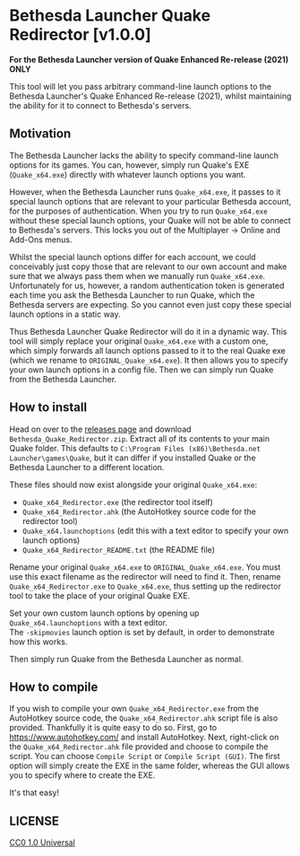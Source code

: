 # Bethesda Launcher Quake Redirector [v1.0.0]

**For the Bethesda Launcher version of Quake Enhanced Re-release (2021) ONLY**

This tool will let you pass arbitrary command-line launch options to the Bethesda Launcher's Quake
Enhanced Re-release (2021), whilst maintaining the ability for it to connect to Bethesda's servers.

## Motivation

The Bethesda Launcher lacks the ability to specify command-line launch options for its games. You
can, however, simply run Quake's EXE (`Quake_x64.exe`) directly with whatever launch options you want.

However, when the Bethesda Launcher runs `Quake_x64.exe`, it passes to it special launch options that
are relevant to your particular Bethesda account, for the purposes of authentication. When you try
to run `Quake_x64.exe` without these special launch options, your Quake will not be able to connect
to Bethesda's servers. This locks you out of the Multiplayer -> Online and Add-Ons menus.

Whilst the special launch options differ for each account, we could conceivably just copy those
that are relevant to our own account and make sure that we always pass them when we manually run
`Quake_x64.exe`. Unfortunately for us, however, a random authentication token is generated each time
you ask the Bethesda Launcher to run Quake, which the Bethesda servers are expecting. So you cannot
even just copy these special launch options in a static way.

Thus Bethesda Launcher Quake Redirector will do it in a dynamic way. This tool will simply replace
your original `Quake_x64.exe` with a custom one, which simply forwards all launch options passed to
it to the real Quake exe (which we rename to `ORIGINAL_Quake_x64.exe`). It then allows you to specify
your own launch options in a config file. Then we can simply run Quake from the Bethesda Launcher.

## How to install

Head on over to the [releases page](https://github.com/strangebit/Bethesda-Quake-Redirector/releases)
and download `Bethesda_Quake_Redirector.zip`. Extract all of its contents to your main Quake folder.
This defaults to `C:\Program Files (x86)\Bethesda.net Launcher\games\Quake`, but it can differ
if you installed Quake or the Bethesda Launcher to a different location.

These files should now exist alongside your original `Quake_x64.exe`:
* `Quake_x64_Redirector.exe` (the redirector tool itself)
* `Quake_x64_Redirector.ahk` (the AutoHotkey source code for the redirector tool)
* `Quake_x64.launchoptions` (edit this with a text editor to specify your own launch options)
* `Quake_x64_Redirector_README.txt` (the README file)

Rename your original `Quake_x64.exe` to `ORIGINAL_Quake_x64.exe`. You must use this exact filename as
the redirector will need to find it. Then, rename `Quake_x64_Redirector.exe` to `Quake_x64.exe`, thus
setting up the redirector tool to take the place of your original Quake EXE.

Set your own custom launch options by opening up `Quake_x64.launchoptions` with a text editor.  
The `-skipmovies` launch option is set by default, in order to demonstrate how this works.

Then simply run Quake from the Bethesda Launcher as normal.

## How to compile

If you wish to compile your own `Quake_x64_Redirector.exe` from the AutoHotkey source code,
the `Quake_x64_Redirector.ahk` script file is also provided. Thankfully it is quite easy to
do so. First, go to https://www.autohotkey.com/ and install AutoHotkey. Next, right-click on
the `Quake_x64_Redirector.ahk` file provided and choose to compile the script. You can choose
`Compile Script` or `Compile Script (GUI)`. The first option will simply create the EXE in the
same folder, whereas the GUI allows you to specify where to create the EXE.

It's that easy!

## LICENSE
[CC0 1.0 Universal](LICENSE)
